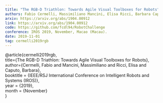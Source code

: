 ```yaml
---
title: "The RGB-D Triathlon: Towards Agile Visual Toolboxes for Robots"
authors: Fabio Cermelli, Massimiliano Mancini, Elisa Ricci, Barbara Caputo
arxiv: https://arxiv.org/abs/1904.00912
link: https://arxiv.org/abs/1904.00912
code: https://github.com/fcdl94/RobotChallenge
conference: IROS 2019, November, Macao (Macau).
date: 2019-11-01
tag: cermelli2019rgb
---
```

@article{cermelli2019rgb,  
  title={The RGB-D Triathlon: Towards Agile Visual Toolboxes for Robots},  
  author={Cermelli, Fabio and Mancini, Massimiliano and Ricci, Elisa and Caputo, Barbara},  
  booktitle = {IEEE/RSJ International Conference on Intelligent Robots and Systems (IROS)},  
  year      = {2019},  
  month     = {November}  
}  
